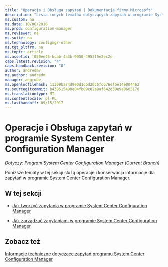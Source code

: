 ```yaml
---
title: "Operacje i Obsługa zapytań | Dokumentacja firmy Microsoft"
description: "Lista innych tematów dotyczących zapytań w programie System Center Configuration Manager. Koncentruje się operacje i obsługa."
ms.custom: na
ms.date: 10/06/2016
ms.prod: configuration-manager
ms.reviewer: na
ms.suite: na
ms.technology: configmgr-other
ms.tgt_pltfrm: na
ms.topic: article
ms.assetid: f050ee45-bcab-4a3b-9050-4952f5e2ec2e
caps.latest.revision: "4"
caps.handback.revision: "0"
author: andredm7
ms.author: andredm
manager: angrobe
ms.openlocfilehash: 11309ba74d9e0d1cbd20cbfc676efbe14e004462
ms.sourcegitcommit: b438515490e04fb09c82a8af642d38e9a0605178
ms.translationtype: MT
ms.contentlocale: pl-PL
ms.lasthandoff: 09/15/2017
---
```

# <a name="operations-and-maintenance-for-queries-in-system-center-configuration-manager"></a>Operacje i Obsługa zapytań w programie System Center Configuration Manager

*Dotyczy: Program System Center Configuration Manager (Current Branch)*

Poniższe tematy w tej sekcji służą operacje i konserwacja informacje dla zapytań w programie System Center Configuration Manager.  

## <a name="in-this-section"></a>W tej sekcji  

-   [Jak tworzyć zapytania w programie System Center Configuration Manager](../../../core/servers/manage/create-queries.md)  

-   [Jak zarządzać zapytaniami w programie System Center Configuration Manager](../../../core/servers/manage/manage-queries.md)  

## <a name="see-also"></a>Zobacz też  
 [Informacje techniczne dotyczące zapytań programu System Center Configuration Manager](../../../core/servers/manage/queries-technical-reference.md)
